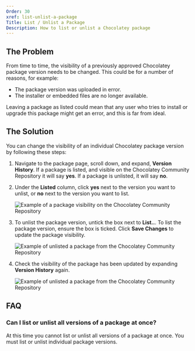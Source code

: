 ```yaml
---
Order: 30
xref: list-unlist-a-package
Title: List / Unlist a Package
Description: How to list or unlist a Chocolatey package
---
```


## The Problem

From time to time, the visibility of a previously approved Chocolatey package version needs to be changed. This could be for a number of reasons, for example:

* The package version was uploaded in error.
* The installer or embedded files are no longer available.

Leaving a package as listed could mean that any user who tries to install or upgrade this package might get an error, and this is far from ideal.

## The Solution

You can change the visibility of an individual Chocolatey package version by following these steps:

1. Navigate to the package page, scroll down, and expand, **Version History**. If a package is listed, and visible on the Chocolatey Community Repository it will say **yes**. If a package is unlisted, it will say **no**.

1. Under the **Listed** column, click **yes** next to the version you want to unlist, or **no** next to the version you want to list.

    ![Example of a package visibility on the Chocolatey Community Repository](/assets/images/maintainers/unlist-package-status-listed.png)

1. To unlist the package version, untick the box next to **List..**. To list the package version, ensure the box is ticked. Click **Save Changes** to update the package visibility.

    ![Example of unlisted a package from the Chocolatey Community Repository](/assets/images/maintainers/unlist-package.png)

1. Check the visibility of the package has been updated by expanding **Version History** again.

    ![Example of unlisted a package from the Chocolatey Community Repository](/assets/images/maintainers/unlist-package-status-unlisted.png)

## FAQ

### Can I list or unlist all versions of a package at once?

At this time you cannot list or unlist all versions of a package at once. You must list or unlist individual package versions.

